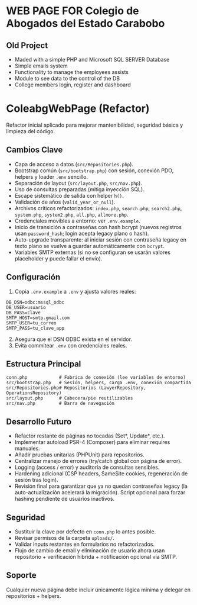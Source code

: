 # WEB PAGE FOR Colegio de Abogados del Estado Carabobo
## Old Project
- Maded with a simple PHP and Microsoft SQL SERVER Database
- Simple emails system
- Functionality to manage the employees assists
- Module to see data to the control of the DB
- College members login, register and dashboard
# ColeabgWebPage (Refactor)

Refactor inicial aplicado para mejorar mantenibilidad, seguridad básica y limpieza del código.

## Cambios Clave
- Capa de acceso a datos (`src/Repositories.php`).
- Bootstrap común (`src/bootstrap.php`) con sesión, conexión PDO, helpers y loader `.env` sencillo.
- Separación de layout (`src/layout.php`, `src/nav.php`).
- Uso de consultas preparadas (mitiga inyección SQL). 
- Escape sistemático de salida con helper `h()`.
- Validación de años (`valid_year_or_null`).
- Archivos críticos refactorizados: `index.php`, `search.php`, `search2.php`, `system.php`, `system2.php`, `all.php`, `allmore.php`.
- Credenciales movibles a entorno: ver `.env.example`.
- Inicio de transición a contraseñas con hash bcrypt (nuevos registros usan `password_hash`; login acepta legacy plano o hash).
- Auto-upgrade transparente: al iniciar sesión con contraseña legacy en texto plano se vuelve a guardar automáticamente con `bcrypt`.
- Variables SMTP externas (si no se configuran se usarán valores placeholder y puede fallar el envío).

## Configuración
1. Copia `.env.example` a `.env` y ajusta valores reales:
```
DB_DSN=odbc:mssql_odbc
DB_USER=usuario
DB_PASS=clave
SMTP_HOST=smtp.gmail.com
SMTP_USER=tu_correo
SMTP_PASS=tu_clave_app
```
2. Asegura que el DSN ODBC exista en el servidor.
3. Evita commitear `.env` con credenciales reales.

## Estructura Principal
```
conn.php            # Fabrica de conexión (lee variables de entorno)
src/bootstrap.php   # Sesión, helpers, carga .env, conexión compartida
src/Repositories.php# Repositorios (LawyerRepository, OperationsRepository)
src/layout.php      # Cabecera/pie reutilizables
src/nav.php         # Barra de navegación
```

## Desarrollo Futuro
- Refactor restante de páginas no tocadas (Set*, Update*, etc.).
- Implementar autoload PSR-4 (Composer) para eliminar requires manuales.
- Añadir pruebas unitarias (PHPUnit) para repositorios.
- Centralizar manejo de errores (try/catch global con página de error).
- Logging (access / error) y auditoría de consultas sensibles.
- Hardening adicional (CSP headers, SameSite cookies, regeneración de sesión tras login).
- Revisión final para garantizar que ya no quedan contraseñas legacy (la auto-actualización acelerará la migración). Script opcional para forzar hashing pendiente de usuarios inactivos.

## Seguridad
- Sustituir la clave por defecto en `conn.php` lo antes posible.
- Revisar permisos de la carpeta `uploads/`.
- Validar inputs restantes en formularios no refactorizados.
- Flujo de cambio de email y eliminación de usuario ahora usan repositorio + verificación híbrida + notificación opcional vía SMTP.

## Soporte
Cualquier nueva página debe incluir únicamente lógica mínima y delegar en repositorios + helpers.
